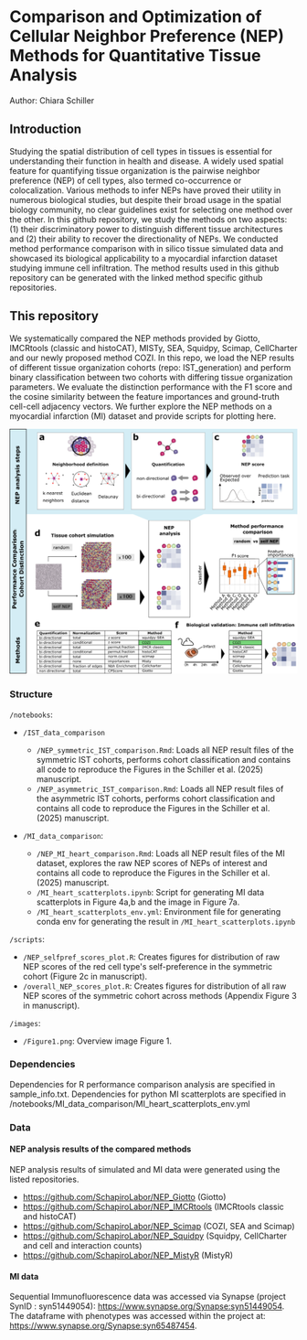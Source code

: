 # Comparison and Optimization of Cellular Neighbor Preference (NEP) Methods for Quantitative Tissue Analysis
Author: Chiara Schiller

## Introduction
Studying the spatial distribution of cell types in tissues is essential for understanding their function in health and disease. A widely used spatial feature for quantifying tissue organization is the pairwise neighbor preference (NEP) of cell types, also termed co-occurrence or colocalization. Various methods to infer NEPs have proved their utility in numerous biological studies, but despite their broad usage in the spatial biology community, no clear guidelines exist for selecting one method over the other. In this github repository, we study the methods on two aspects: (1) their discriminatory power to distinguish different tissue architectures and (2) their ability to recover the directionality of NEPs. We conducted method performance comparison with in silico tissue simulated data and showcased its biological applicability to a myocardial infarction dataset studying immune cell infiltration. The method results used in this github repository can be generated with the linked method specific github repositories.

## This repository
We systematically compared the NEP methods provided by Giotto, IMCRtools (classic and histoCAT), MISTy, SEA, Squidpy, Scimap, CellCharter and our newly proposed method COZI. In this repo, we load the NEP results of different tissue organization cohorts (repo: IST_generation) and perform binary classification between two cohorts with differing tissue organization parameters. We evaluate the distinction performance with the F1 score and the cosine similarity between the feature importances and ground-truth cell-cell adjacency vectors. We further explore the NEP methods on a myocardial infarction (MI) dataset and provide scripts for plotting here. 

![Overview Figure 1](images/Figure1.png)

### Structure

`/notebooks`: 
- `/IST_data_comparison`
    - `/NEP_symmetric_IST_comparison.Rmd`: Loads all NEP result files of the symmetric IST cohorts, performs cohort classification and contains all code to reproduce the Figures in the Schiller et al. (2025) manuscript. 
    - `/NEP_asymmetric_IST_comparison.Rmd`: Loads all NEP result files of the asymmetric IST cohorts, performs cohort classification and contains all code to reproduce the Figures in the Schiller et al. (2025) manuscript. 
    
- `/MI_data_comparison`:
    - `/NEP_MI_heart_comparison.Rmd`: Loads all NEP result files of the MI dataset, explores the raw NEP scores of NEPs of interest and contains all code to reproduce the Figures in the Schiller et al. (2025) manuscript. 
    - `/MI_heart_scatterplots.ipynb`: Script for generating MI data scatterplots in Figure 4a,b and the image in Figure 7a.
    - `/MI_heart_scatterplots_env.yml`: Environment file for generating conda env for generating the result in `/MI_heart_scatterplots.ipynb`
    
`/scripts`: 
- `/NEP_selfpref_scores_plot.R`: Creates figures for distribution of raw NEP scores of the red cell type's self-preference in the symmetric cohort (Figure 2c in manuscript).
- `/overall_NEP_scores_plot.R`: Creates figures for distribution of all raw NEP scores of the symmetric cohort across methods (Appendix Figure 3 in manuscript).

`/images`: 
- `/Figure1.png`: Overview image Figure 1. 

### Dependencies

Dependencies for R performance comparison analysis are specified in sample_info.txt. 
Dependencies for python MI scatterplots are specified in /notebooks/MI_data_comparison/MI_heart_scatterplots_env.yml

### Data

#### NEP analysis results of the compared methods

NEP analysis results of simulated and MI data were generated using the listed repositories. 

- https://github.com/SchapiroLabor/NEP_Giotto (Giotto)
- https://github.com/SchapiroLabor/NEP_IMCRtools (IMCRtools classic and histoCAT)
- https://github.com/SchapiroLabor/NEP_Scimap (COZI, SEA and Scimap)
- https://github.com/SchapiroLabor/NEP_Squidpy (Squidpy, CellCharter and cell and interaction counts)
- https://github.com/SchapiroLabor/NEP_MistyR (MistyR)

#### MI data

Sequential Immunofluorescence data was accessed via Synapse (project SynID : syn51449054): https://www.synapse.org/Synapse:syn51449054. The dataframe with phenotypes was accessed within the project at:  https://www.synapse.org/Synapse:syn65487454.


